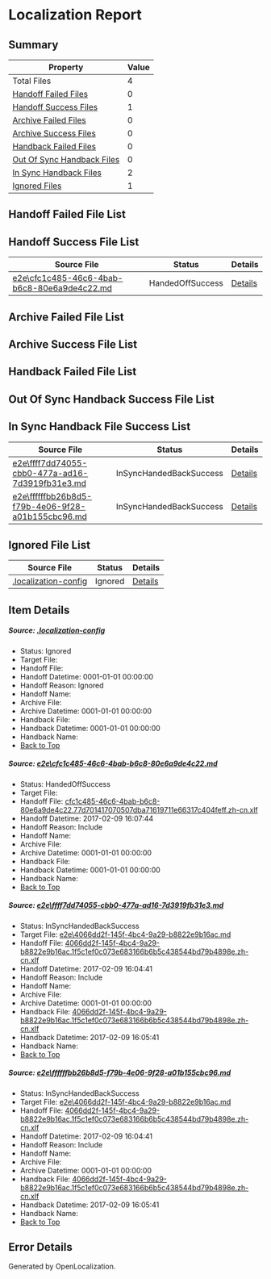 # <a name='report-top'></a> Localization Report

## Summary
 Property | Value 
 -------- | ----- 
 Total Files | 4
[ Handoff Failed Files ](#handoff-failed-list)| 0
[ Handoff Success Files ](#handoff-success-list)| 1
[ Archive Failed Files ](#archive-failed-list)| 0
[ Archive Success Files ](#archive-success-list)| 0
[ Handback Failed Files ](#handback-failed-list)| 0
[ Out Of Sync Handback Files ](#outofsync-handback-success-list)| 0
[ In Sync Handback Files ](#insync-handback-success-list)| 2
[ Ignored Files ](#ignored-list)| 1

## <a name='handoff-failed-list'></a> Handoff Failed File List

## <a name='handoff-success-list'></a> Handoff Success File List
 Source File | Status | Details 
 ----------- | ------ | ------- 
 [e2e\cfc1c485-46c6-4bab-b6c8-80e6a9de4c22.md](https://github.com/OpenLocalizationTestOrg/ol-test0/blob/0065674f8ae23cfb43fd585940e329ce93c87431/e2e/cfc1c485-46c6-4bab-b6c8-80e6a9de4c22.md) | HandedOffSuccess | [Details](#08abbc2fbae6f506babe0777edac51c114eb55ad1)

## <a name='archive-failed-list'></a> Archive Failed File List

## <a name='archive-success-list'></a> Archive Success File List

## <a name='handback-failed-list'></a> Handback Failed File List

## <a name='outofsync-handback-success-list'></a> Out Of Sync Handback Success File List

## <a name='insync-handback-success-list'></a> In Sync Handback File Success List
 Source File | Status | Details 
 ----------- | ------ | ------- 
 [e2e\ffff7dd74055-cbb0-477a-ad16-7d3919fb31e3.md](https://github.com/OpenLocalizationTestOrg/ol-test0/blob/6f24fd9ef516f1944f4a07fbf850af948bcc2b5a/e2e/ffff7dd74055-cbb0-477a-ad16-7d3919fb31e3.md) | InSyncHandedBackSuccess | [Details](#12ace0cbeef574502f1f412498285d884e59b23d2)
 [e2e\ffffffbb26b8d5-f79b-4e06-9f28-a01b155cbc96.md](https://github.com/OpenLocalizationTestOrg/ol-test0/blob/0065674f8ae23cfb43fd585940e329ce93c87431/e2e/ffffffbb26b8d5-f79b-4e06-9f28-a01b155cbc96.md) | InSyncHandedBackSuccess | [Details](#12ace0cbeef574502f1f412498285d884e59b23d3)

## <a name='ignored-list'></a> Ignored File List
 Source File | Status | Details 
 ----------- | ------ | ------- 
 [.localization-config](https://github.com/OpenLocalizationTestOrg/ol-test0/blob/0065674f8ae23cfb43fd585940e329ce93c87431/.localization-config) | Ignored | [Details](#cb0632cf59c1387fc1742bfb9fa3c47f87e2e5c90)

## Item Details
##### <a name='cb0632cf59c1387fc1742bfb9fa3c47f87e2e5c90'></a> Source: [.localization-config](https://github.com/OpenLocalizationTestOrg/ol-test0/blob/0065674f8ae23cfb43fd585940e329ce93c87431/.localization-config)
* Status: Ignored
* Target File: 
* Handoff File: 
* Handoff Datetime: 0001-01-01 00:00:00
* Handoff Reason: Ignored
* Handoff Name: 
* Archive File: 
* Archive Datetime: 0001-01-01 00:00:00
* Handback File: 
* Handback Datetime: 0001-01-01 00:00:00
* Handback Name: 
* [Back to Top](#report-top)

##### <a name='08abbc2fbae6f506babe0777edac51c114eb55ad1'></a> Source: [e2e\cfc1c485-46c6-4bab-b6c8-80e6a9de4c22.md](https://github.com/OpenLocalizationTestOrg/ol-test0/blob/0065674f8ae23cfb43fd585940e329ce93c87431/e2e/cfc1c485-46c6-4bab-b6c8-80e6a9de4c22.md)
* Status: HandedOffSuccess
* Target File: 
* Handoff File: [cfc1c485-46c6-4bab-b6c8-80e6a9de4c22.77d701417070507dba71619711e66317c404feff.zh-cn.xlf](https://github.com/OpenLocalizationTestOrg/ol-test0-handoff/blob/605bfd28b24b97cbd4dbf83672ce2b02a9c32c3f/ol-handoff/OpenLocalizationTestOrg/ol-test0-zhcn/shujia/ht/cfc1c485-46c6-4bab-b6c8-80e6a9de4c22.77d701417070507dba71619711e66317c404feff.zh-cn.xlf)
* Handoff Datetime: 2017-02-09 16:07:44
* Handoff Reason: Include
* Handoff Name: 
* Archive File: 
* Archive Datetime: 0001-01-01 00:00:00
* Handback File: 
* Handback Datetime: 0001-01-01 00:00:00
* Handback Name: 
* [Back to Top](#report-top)

##### <a name='12ace0cbeef574502f1f412498285d884e59b23d2'></a> Source: [e2e\ffff7dd74055-cbb0-477a-ad16-7d3919fb31e3.md](https://github.com/OpenLocalizationTestOrg/ol-test0/blob/6f24fd9ef516f1944f4a07fbf850af948bcc2b5a/e2e/ffff7dd74055-cbb0-477a-ad16-7d3919fb31e3.md)
* Status: InSyncHandedBackSuccess
* Target File: [e2e\4066dd2f-145f-4bc4-9a29-b8822e9b16ac.md](https://github.com/OpenLocalizationTestOrg/ol-test0-zhcn/blob/cfd0855312ab982d5005c2874389a107ed6b7be2/e2e/4066dd2f-145f-4bc4-9a29-b8822e9b16ac.md)
* Handoff File: [4066dd2f-145f-4bc4-9a29-b8822e9b16ac.1f5c1ef0c073e683166b6b5c438544bd79b4898e.zh-cn.xlf](https://github.com/OpenLocalizationTestOrg/ol-test0-handoff/blob/e314adf7aeb7f6ec231dbbfef3154ce788ca944e/ol-handoff/OpenLocalizationTestOrg/ol-test0-zhcn/shujia/ht/4066dd2f-145f-4bc4-9a29-b8822e9b16ac.1f5c1ef0c073e683166b6b5c438544bd79b4898e.zh-cn.xlf)
* Handoff Datetime: 2017-02-09 16:04:41
* Handoff Reason: Include
* Handoff Name: 
* Archive File: 
* Archive Datetime: 0001-01-01 00:00:00
* Handback File: [4066dd2f-145f-4bc4-9a29-b8822e9b16ac.1f5c1ef0c073e683166b6b5c438544bd79b4898e.zh-cn.xlf](https://github.com/OpenLocalizationTestOrg/ol-test0-handback/blob/d786edfaae61f6ea2232379d874b2e7e467d3cb6/ol-handback/OpenLocalizationTestOrg/ol-test0-zhcn/shujia/ht/4066dd2f-145f-4bc4-9a29-b8822e9b16ac.1f5c1ef0c073e683166b6b5c438544bd79b4898e.zh-cn.xlf)
* Handback Datetime: 2017-02-09 16:05:41
* Handback Name: 
* [Back to Top](#report-top)

##### <a name='12ace0cbeef574502f1f412498285d884e59b23d3'></a> Source: [e2e\ffffffbb26b8d5-f79b-4e06-9f28-a01b155cbc96.md](https://github.com/OpenLocalizationTestOrg/ol-test0/blob/0065674f8ae23cfb43fd585940e329ce93c87431/e2e/ffffffbb26b8d5-f79b-4e06-9f28-a01b155cbc96.md)
* Status: InSyncHandedBackSuccess
* Target File: [e2e\4066dd2f-145f-4bc4-9a29-b8822e9b16ac.md](https://github.com/OpenLocalizationTestOrg/ol-test0-zhcn/blob/cfd0855312ab982d5005c2874389a107ed6b7be2/e2e/4066dd2f-145f-4bc4-9a29-b8822e9b16ac.md)
* Handoff File: [4066dd2f-145f-4bc4-9a29-b8822e9b16ac.1f5c1ef0c073e683166b6b5c438544bd79b4898e.zh-cn.xlf](https://github.com/OpenLocalizationTestOrg/ol-test0-handoff/blob/e314adf7aeb7f6ec231dbbfef3154ce788ca944e/ol-handoff/OpenLocalizationTestOrg/ol-test0-zhcn/shujia/ht/4066dd2f-145f-4bc4-9a29-b8822e9b16ac.1f5c1ef0c073e683166b6b5c438544bd79b4898e.zh-cn.xlf)
* Handoff Datetime: 2017-02-09 16:04:41
* Handoff Reason: Include
* Handoff Name: 
* Archive File: 
* Archive Datetime: 0001-01-01 00:00:00
* Handback File: [4066dd2f-145f-4bc4-9a29-b8822e9b16ac.1f5c1ef0c073e683166b6b5c438544bd79b4898e.zh-cn.xlf](https://github.com/OpenLocalizationTestOrg/ol-test0-handback/blob/d786edfaae61f6ea2232379d874b2e7e467d3cb6/ol-handback/OpenLocalizationTestOrg/ol-test0-zhcn/shujia/ht/4066dd2f-145f-4bc4-9a29-b8822e9b16ac.1f5c1ef0c073e683166b6b5c438544bd79b4898e.zh-cn.xlf)
* Handback Datetime: 2017-02-09 16:05:41
* Handback Name: 
* [Back to Top](#report-top)


## Error Details

Generated by OpenLocalization.
